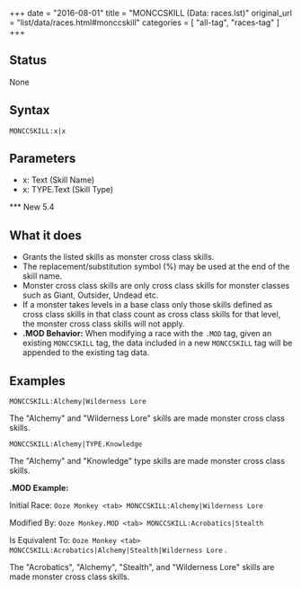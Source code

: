 +++
date = "2016-08-01"
title = "MONCCSKILL (Data: races.lst)"
original_url = "list/data/races.html#monccskill"
categories = [ "all-tag", "races-tag" ]
+++

## Status

None

## Syntax

`MONCCSKILL:x|x`

## Parameters

-   x: Text (Skill Name)
-   x: TYPE.Text (Skill Type)



<span id="monccskill"></span> \*\*\* New 5.4

What it does
------------

-   Grants the listed skills as monster cross class skills.
-   The replacement/substitution symbol (%) may be used at the end of
    the skill name.
-   Monster cross class skills are only cross class skills for monster
    classes such as Giant, Outsider, Undead etc.
-   If a monster takes levels in a base class only those skills defined
    as cross class skills in that class count as cross class skills for
    that level, the monster cross class skills will not apply.
-   **.MOD Behavior:** When modifying a race with the `.MOD` tag, given
    an existing `MONCCSKILL` tag, the data included in a new
    `MONCCSKILL` tag will be appended to the existing tag data.

Examples
--------

`MONCCSKILL:Alchemy|Wilderness Lore`

The "Alchemy" and "Wilderness Lore" skills are made monster cross class
skills.

`MONCCSKILL:Alchemy|TYPE.Knowledge`

The "Alchemy" and "Knowledge" type skills are made monster cross class
skills.

**.MOD Example:**

Initial Race: `Ooze Monkey <tab> MONCCSKILL:Alchemy|Wilderness Lore`

Modified By: `Ooze Monkey.MOD <tab> MONCCSKILL:Acrobatics|Stealth`

Is Equivalent To:
`Ooze Monkey <tab> MONCCSKILL:Acrobatics|Alchemy|Stealth|Wilderness Lore`
.

The "Acrobatics", "Alchemy", "Stealth", and "Wilderness Lore" skills are
made monster cross class skills.

